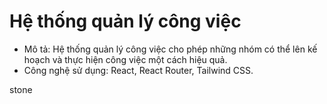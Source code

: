 # Hệ thống quản lý công việc
- Mô tả: Hệ thống quản lý công việc cho phép những nhóm có thể lên kế hoạch và thực hiện công việc một cách hiệu quả.
- Công nghệ sử dụng: React, React Router, Tailwind CSS.

stone